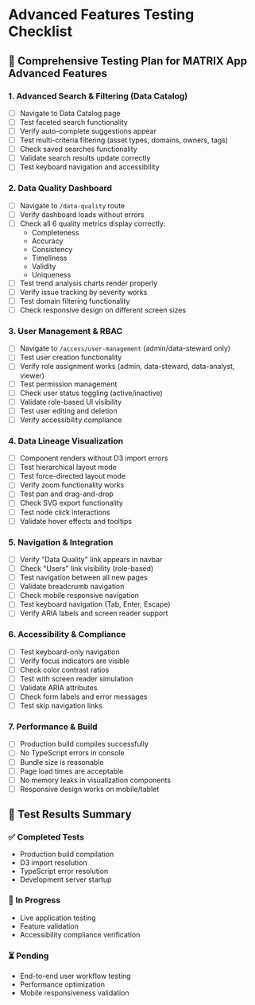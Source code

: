 # Advanced Features Testing Checklist

## 🎯 Comprehensive Testing Plan for MATRIX App Advanced Features

### **1. Advanced Search & Filtering (Data Catalog)**
- [ ] Navigate to Data Catalog page
- [ ] Test faceted search functionality
- [ ] Verify auto-complete suggestions appear
- [ ] Test multi-criteria filtering (asset types, domains, owners, tags)
- [ ] Check saved searches functionality
- [ ] Validate search results update correctly
- [ ] Test keyboard navigation and accessibility

### **2. Data Quality Dashboard**
- [ ] Navigate to `/data-quality` route
- [ ] Verify dashboard loads without errors
- [ ] Check all 6 quality metrics display correctly:
  - Completeness
  - Accuracy
  - Consistency
  - Timeliness
  - Validity
  - Uniqueness
- [ ] Test trend analysis charts render properly
- [ ] Verify issue tracking by severity works
- [ ] Test domain filtering functionality
- [ ] Check responsive design on different screen sizes

### **3. User Management & RBAC**
- [ ] Navigate to `/access/user-management` (admin/data-steward only)
- [ ] Test user creation functionality
- [ ] Verify role assignment works (admin, data-steward, data-analyst, viewer)
- [ ] Test permission management
- [ ] Check user status toggling (active/inactive)
- [ ] Validate role-based UI visibility
- [ ] Test user editing and deletion
- [ ] Verify accessibility compliance

### **4. Data Lineage Visualization**
- [ ] Component renders without D3 import errors
- [ ] Test hierarchical layout mode
- [ ] Test force-directed layout mode
- [ ] Verify zoom functionality works
- [ ] Test pan and drag-and-drop
- [ ] Check SVG export functionality
- [ ] Test node click interactions
- [ ] Validate hover effects and tooltips

### **5. Navigation & Integration**
- [ ] Verify "Data Quality" link appears in navbar
- [ ] Check "Users" link visibility (role-based)
- [ ] Test navigation between all new pages
- [ ] Validate breadcrumb navigation
- [ ] Check mobile responsive navigation
- [ ] Test keyboard navigation (Tab, Enter, Escape)
- [ ] Verify ARIA labels and screen reader support

### **6. Accessibility & Compliance**
- [ ] Test keyboard-only navigation
- [ ] Verify focus indicators are visible
- [ ] Check color contrast ratios
- [ ] Test with screen reader simulation
- [ ] Validate ARIA attributes
- [ ] Check form labels and error messages
- [ ] Test skip navigation links

### **7. Performance & Build**
- [ ] Production build compiles successfully
- [ ] No TypeScript errors in console
- [ ] Bundle size is reasonable
- [ ] Page load times are acceptable
- [ ] No memory leaks in visualization components
- [ ] Responsive design works on mobile/tablet

## 🚀 Test Results Summary

### ✅ Completed Tests
- Production build compilation
- D3 import resolution
- TypeScript error resolution
- Development server startup

### 🔄 In Progress
- Live application testing
- Feature validation
- Accessibility compliance verification

### ⏳ Pending
- End-to-end user workflow testing
- Performance optimization
- Mobile responsiveness validation
